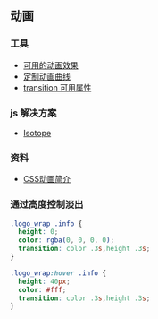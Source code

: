 ## 动画

### 工具
- [可用的动画效果](http://leaverou.github.io/animatable/)
- [定制动画曲线](http://cubic-bezier.com/#.17,.67,.83,.67)
- [transition 可用属性](http://oli.jp/2010/css-animatable-properties/)

### js 解决方案
- [Isotope](http://isotope.metafizzy.co/#getting-started)

### 资料
- [CSS动画简介](http://www.ruanyifeng.com/blog/2014/02/css_transition_and_animation.html)

### 通过高度控制淡出
```css
.logo_wrap .info {
  height: 0;
  color: rgba(0, 0, 0, 0);
  transition: color .3s,height .3s;
}

.logo_wrap:hover .info {
  height: 40px;
  color: #fff;
  transition: color .3s,height .3s;
}
```
